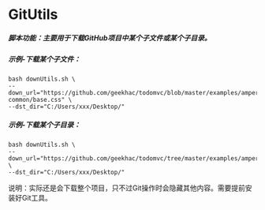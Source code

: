 # GitUtils

##### 脚本功能：主要用于下载GitHub项目中某个子文件或某个子目录。

##### 示例-下载某个子文件：

```shell
bash downUtils.sh \
--down_url="https://github.com/geekhac/todomvc/blob/master/examples/ampersand/node_modules/todomvc-common/base.css" \
--dst_dir="C:/Users/xxx/Desktop/"
```

##### 示例-下载某个子目录：

```shell
bash downUtils.sh \
--down_url="https://github.com/geekhac/todomvc/tree/master/examples/ampersand/node_modules" \
--dst_dir="C:/Users/xxx/Desktop/"
```

说明：实际还是会下载整个项目，只不过Git操作时会隐藏其他内容。需要提前安装好Git工具。



